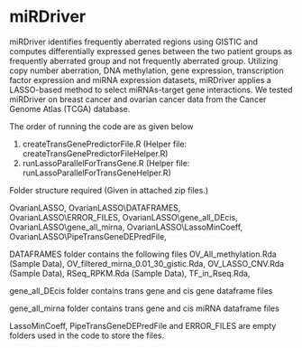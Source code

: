 # miRDriver
miRDriver identifies frequently aberrated regions using GISTIC and computes differentially expressed genes between the two patient groups as frequently aberrated group and not frequently aberrated group. Utilizing copy number aberration, DNA methylation, gene expression, transcription factor expression and miRNA expression datasets, miRDriver applies a LASSO-based method to select miRNAs-target gene interactions. We tested miRDriver on breast cancer and ovarian cancer data from the Cancer Genome Atlas (TCGA) database. 

The order of running the code are as given below

1. createTransGenePredictorFile.R (Helper file: createTransGenePredictorFileHelper.R)
2. runLassoParallelForTransGene.R (Helper file: runLassoParallelForTransGeneHelper.R)
   
Folder structure required (Given in attached zip files.)

OvarianLASSO, 
OvarianLASSO\DATAFRAMES,
OvarianLASSO\ERROR_FILES,
OvarianLASSO\gene_all_DEcis,
OvarianLASSO\gene_all_mirna,
OvarianLASSO\LassoMinCoeff,
OvarianLASSO\PipeTransGeneDEPredFile,

DATAFRAMES folder contains the following files
OV_All_methylation.Rda (Sample Data),
OV_filtered_mirna_0.01_30_gistic.Rda,
OV_LASSO_CNV.Rda (Sample Data),
RSeq_RPKM.Rda (Sample Data),
TF_in_Rseq.Rda,

gene_all_DEcis folder contains trans gene and cis gene dataframe files

gene_all_mirna folder contains trans gene and cis miRNA dataframe files

LassoMinCoeff, PipeTransGeneDEPredFile and ERROR_FILES are empty folders used in the code to store the files.
